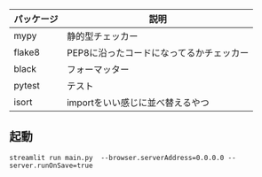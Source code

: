 |パッケージ|説明|
|---|---|
|mypy|静的型チェッカー|
|flake8|PEP8に沿ったコードになってるかチェッカー|
|black|フォーマッター|
|pytest|テスト|
|isort|importをいい感じに並べ替えるやつ|

## 起動

```shell
streamlit run main.py  --browser.serverAddress=0.0.0.0 --server.runOnSave=true
```
